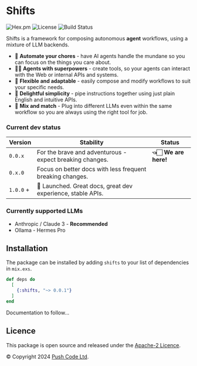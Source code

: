 # Shifts

![Hex.pm](https://img.shields.io/hexpm/v/shifts?color=informational)
![License](https://img.shields.io/github/license/lebrunel/shifts?color=informational)
![Build Status](https://img.shields.io/github/actions/workflow/status/lebrunel/shifts/elixir.yml?branch=main)

Shifts is a framework for composing autonomous **agent** workflows, using a mixture of LLM backends.

- 🤖 **Automate your chores** - have AI agents handle the mundane so you can focus on the things you care about.
- 💪🏻 **Agents with superpowers** - create tools, so your agents can interact with the Web or internal APIs and systems.
- 🧩 **Flexible and adaptable** - easily compose and modify workflows to suit your specific needs.
- 🤗 **Delightful simplicity** - pipe instructions together using just plain English and intuitive APIs.
- 🎨 **Mix and match** - Plug into different LLMs even within the same workflow so you are always using the right tool for job.

### Current dev status

| Version   | Stability                                                    | Status                  |
| --------- | ------------------------------------------------------------ | ----------------------- |
| `0.0.x`   | For the brave and adventurous - expect breaking changes.     | **👈🏻 We are here!** |
| `0.x.0`   | Focus on better docs with less frequent breaking changes.    |                         |
| `1.0.0` + | 🚀 Launched. Great docs, great dev experience, stable APIs. |                         |

### Currently supported LLMs

- Anthropic / Claude 3 - **Recommended**
- Ollama - Hermes Pro

## Installation

The package can be installed by adding `shifts` to your list of dependencies in `mix.exs`.

```elixir
def deps do
  [
    {:shifts, "~> 0.0.1"}
  ]
end
```

Documentation to follow...

## Licence

This package is open source and released under the [Apache-2 Licence](https://github.com/lebrunel/shifts/blob/master/LICENSE).

© Copyright 2024 [Push Code Ltd](https://www.pushcode.com/).
